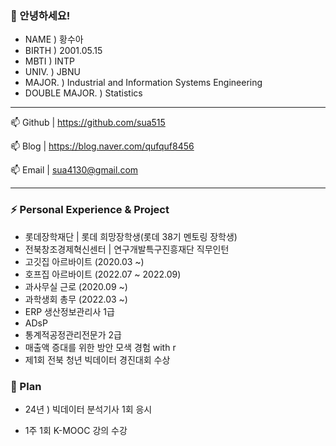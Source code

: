 ### 👋 안녕하세요!

- NAME  ) 황수아
- BIRTH ) 2001.05.15
- MBTI  ) INTP
- UNIV. ) JBNU
- MAJOR. ) Industrial and Information Systems Engineering
- DOUBLE MAJOR. ) Statistics

------------------------
📫 Github | https://github.com/sua515


📫 Blog   | https://blog.naver.com/qufquf8456


📫 Email  | sua4130@gmail.com 

-------------------------

### ⚡ Personal Experience & Project 

- 롯데장학재단         | 롯데 희망장학생(롯데 38기 멘토링 장학생)
- 전북창조경제혁신센터  | 연구개발특구진흥재단 직무인턴
- 고깃집 아르바이트 (2020.03 ~)  
- 호프집 아르바이트 (2022.07 ~ 2022.09)
- 과사무실 근로 (2020.09 ~)
- 과학생회 총무 (2022.03 ~)
- ERP 생산정보관리사 1급
- ADsP
- 통계적공정관리전문가 2급
- 매출액 증대를 위한 방안 모색 경험 with r
- 제1회 전북 청년 빅데이터 경진대회 수상 
  

### 🤔 Plan
- 24년 ) 빅데이터 분석기사 1회 응시

- 1주 1회 K-MOOC 강의 수강


<!--
**sua515/sua515** is a ✨ _special_ ✨ repository because its `README.md` (this file) appears on your GitHub profile.

Here are some ideas to get you started:

- 🔭 I’m currently working on ...
- 🌱 I’m currently learning ...
- 👯 I’m looking to collaborate on ...
- 🤔 I’m looking for help with ...
- 💬 Ask me about ...
- 📫 How to reach me: ...
- 😄 Pronouns: ...
- ⚡ Fun fact: ...
-->

